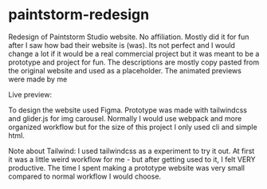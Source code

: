 # paintstorm-redesign
Redesign of Paintstorm Studio website. No affiliation.
Mostly did it for fun after I saw how bad their website is (was).
Its not perfect and I would change a lot if it would be a real commercial project but it was meant to be a prototype and project for fun.
The descriptions are mostly copy pasted from the original website and used as a placeholder. The animated previews were made by me

Live preview: 

To design the website used Figma. Prototype was made with tailwindcss and glider.js for img carousel.
Normally I would use webpack and more organized workflow but for the size of this project I only used cli and simple html.

Note about Tailwind: I used tailwindcss as a experiment to try it out. At first it was a little weird workflow for me - but after getting used to it, I felt VERY productive. The time I spent making a prototype website was very small compared to normal workflow I would choose.